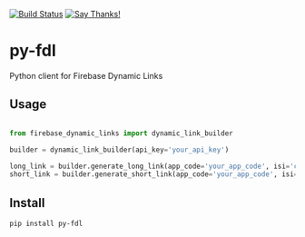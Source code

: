 [![Build Status](https://travis-ci.org/heykarimoff/firebase_dynamic_links.svg?branch=master)](https://travis-ci.org/heykarimoff/firebase_dynamic_links)
[![Say Thanks!](https://img.shields.io/badge/Say%20Thanks-!-1EAEDB.svg)](https://saythanks.io/to/heykarimoff)
# py-fdl
Python client for Firebase Dynamic Links

## Usage

```python

from firebase_dynamic_links import dynamic_link_builder

builder = dynamic_link_builder(api_key='your_api_key')

long_link = builder.generate_long_link(app_code='your_app_code', isi='com.example.app')
short_link = builder.generate_short_link(app_code='your_app_code', isi='com.example.app')

```

## Install

```bash
pip install py-fdl
```